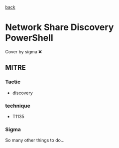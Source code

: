 [back](../index.md)
# Network Share Discovery PowerShell
Cover by sigma :x: 

## MITRE
### Tactic
  - discovery

### technique
  - T1135

### Sigma

 So many other things to do...